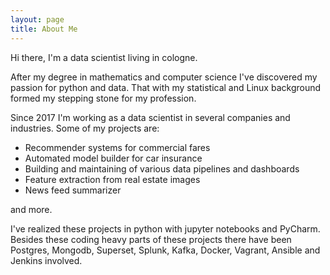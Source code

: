 ```yaml
---
layout: page
title: About Me
---
```

Hi there, I'm a data scientist living in cologne.

After my degree in mathematics and computer science I've discovered my passion for python and data. That with my statistical and Linux background formed my stepping stone for my profession.

Since 2017 I'm working as a data scientist in several companies and industries. Some  of my projects are:

- Recommender systems for commercial fares
- Automated model builder for car insurance
- Building and maintaining of various data pipelines and dashboards
- Feature extraction from real estate images
- News feed summarizer

and more.

I've realized these projects in python with jupyter notebooks and PyCharm.
Besides these coding heavy parts of these projects there have been Postgres, Mongodb, Superset, Splunk, Kafka, Docker, Vagrant, Ansible and Jenkins involved.
